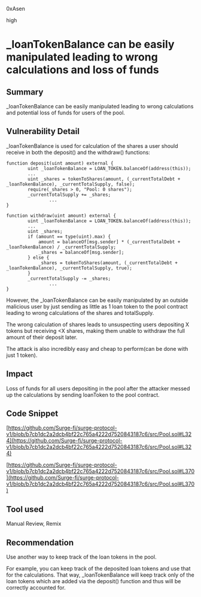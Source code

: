 0xAsen

high

# _loanTokenBalance can be easily manipulated leading to wrong calculations and loss of funds

## Summary
_loanTokenBalance can be easily manipulated leading to wrong calculations and potential loss of funds for users of the pool. 

## Vulnerability Detail
_loanTokenBalance is used for calculation of the shares a user should receive in both the deposit() and the withdraw() functions:

```solidity
function deposit(uint amount) external {
        uint _loanTokenBalance = LOAN_TOKEN.balanceOf(address(this));
        ...
        uint _shares = tokenToShares(amount, (_currentTotalDebt + _loanTokenBalance), _currentTotalSupply, false);
        require(_shares > 0, "Pool: 0 shares");
        _currentTotalSupply += _shares;
				...
}
```
```solidity
function withdraw(uint amount) external {
        uint _loanTokenBalance = LOAN_TOKEN.balanceOf(address(this));
        ...
        uint _shares;
        if (amount == type(uint).max) {
            amount = balanceOf[msg.sender] * (_currentTotalDebt + _loanTokenBalance) / _currentTotalSupply;
            _shares = balanceOf[msg.sender];
        } else {
            _shares = tokenToShares(amount, (_currentTotalDebt + _loanTokenBalance), _currentTotalSupply, true);
        }
        _currentTotalSupply -= _shares;
				...
}
```
However, the _loanTokenBalance can be easily manipulated by an outside malicious user by just sending as little as 1 loan token to the pool contract leading to wrong calculations of the shares and totalSupply.

The wrong calculation of shares leads to unsuspecting users depositing X tokens but receiving <X shares, making them unable to withdraw the full amount of their deposit later.

The attack is also incredibly easy and cheap to perform(can be done with just 1 token).



## Impact
Loss of funds for all users depositing in the pool after the attacker messed up the calculations by sending loanToken to the pool contract.  

## Code Snippet
[https://github.com/Surge-fi/surge-protocol-v1/blob/b7cb1dc2a2dcb4bf22c765a4222d7520843187c6/src/Pool.sol#L324](https://github.com/Surge-fi/surge-protocol-v1/blob/b7cb1dc2a2dcb4bf22c765a4222d7520843187c6/src/Pool.sol#L324)

[https://github.com/Surge-fi/surge-protocol-v1/blob/b7cb1dc2a2dcb4bf22c765a4222d7520843187c6/src/Pool.sol#L370](https://github.com/Surge-fi/surge-protocol-v1/blob/b7cb1dc2a2dcb4bf22c765a4222d7520843187c6/src/Pool.sol#L370)

## Tool used
Manual Review, Remix

## Recommendation
Use another way to keep track of the loan tokens in the pool. 

For example, you can keep track of the deposited loan tokens and use that for the calculations. That way, _loanTokenBalance will keep track only of the loan tokens which are added via the deposit() function and thus will be correctly accounted for.
